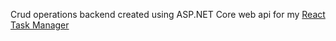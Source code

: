 Crud operations backend created using ASP.NET Core web api for my [React Task Manager](https://github.com/vaylon-fernandes/react-task-manager) 
